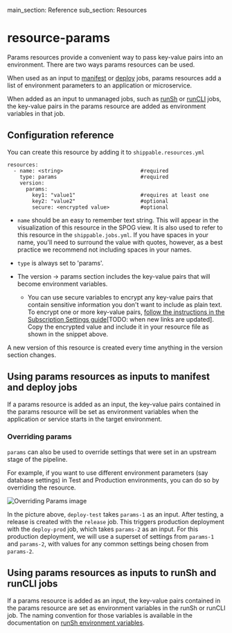 main_section: Reference
sub_section: Resources

# resource-params
Params resources provide a convenient way to pass key-value pairs into an environment. There are two ways params resources can be used.

When used as an input to [manifest](job-manifest/) or [deploy](job-deploy/) jobs, params resources add a list of environment parameters to an application or microservice.

When added as an input to unmanaged jobs, such as [runSh](job-runsh/) or [runCLI](job-runcli/) jobs, the key-value pairs in the params resource are added as environment variables in that job.

## Configuration reference
You can create this resource by adding it to `shippable.resources.yml`
```
resources:
  - name: <string>                         #required
    type: params                           #required
    version:
      params:
        key1: "value1"                     #requires at least one
        key2: "value2"                     #optional
        secure: <encrypted value>          #optional
```

* `name` should be an easy to remember text string. This will appear in the visualization of this resource in the SPOG view. It is also used to refer to this resource in the `shippable.jobs.yml`. If you have spaces in your name, you'll need to surround the value with quotes, however, as a best practice we recommend not including spaces in your names.

* `type` is always set to 'params'.

* The version -> params section includes the key-value pairs that will become environment variables.
	* You can use secure variables to encrypt any key-value pairs that contain sensitive information you don't want to include as plain text. To encrypt one or more key-value pairs, [follow the instructions in the Subscription Settings guide]()[TODO: when new links are updated]. Copy the encrypted value and include it in your resource file as shown in the snippet above.

A new version of this resource is created every time anything in the version section changes.


## Using params resources as inputs to manifest and deploy jobs
If a params resource is added as an input, the key-value pairs contained in the params resource will be set as environment variables when the application or service starts in the target environment.

### Overriding params
`params` can also be used to override settings that were set in an upstream stage of the pipeline.

For example, if you want to use different environment parameters (say database settings) in Test and Production environments, you can do so by overriding the resource.

<img src="../../images/reference/resources/overrideParams.png" alt="Overriding Params image">

In the picture above, `deploy-test` takes `params-1` as an input. After testing, a release is created with the `release` job. This triggers production deployment with the `deploy-prod` job, which takes `params-2` as an input. For this production deployment, we will use a superset of settings from `params-1` and `params-2`, with values for any common settings being chosen from `params-2`.

## Using params resources as inputs to runSh and runCLI jobs
If a params resource is added as an input, the key-value pairs contained in the params resource are set as environment variables in the runSh or runCLI job. The naming convention for those variables is available in the documentation on [runSh environment variables](../jobs/runSh/#resource-variables).
